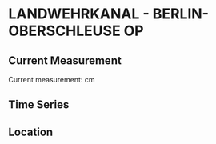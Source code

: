 # LANDWEHRKANAL - BERLIN-OBERSCHLEUSE OP

## Current Measurement

Current measurement: <Value topic="rivers/pegel-online/LWK/BERLIN-OBERSCHLEUSE_OP/measurementValue"/> cm

## Time Series

<TimeSeries topic="rivers/pegel-online/LWK/BERLIN-OBERSCHLEUSE_OP/measurementValue" period="week" />

## Location

<WorldMap>
  <Marker lat="52.49827807831053" lon="13.449729991452957" labelTopic="rivers/pegel-online/LWK/BERLIN-OBERSCHLEUSE_OP" />
</WorldMap>

